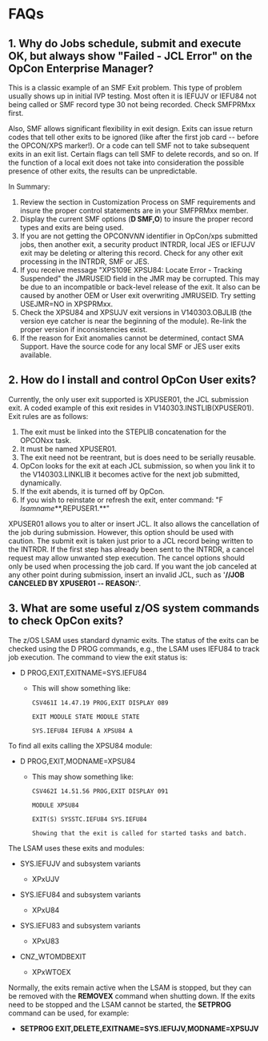 # FAQs

## 1. Why do Jobs schedule, submit and execute OK, but always show "Failed - JCL Error" on the OpCon Enterprise Manager?

This is a classic example of an SMF Exit problem. This type of problem usually shows up in initial IVP testing. Most often it is IEFUJV or IEFU84 not being called or SMF record type 30 not being recorded. Check SMFPRMxx first.

Also, SMF allows significant flexibility in exit design. Exits can issue return codes that tell other exits to be ignored (like after the first job card -- before the OPCON/XPS marker!). Or a code can tell SMF not to take subsequent exits in an exit list. Certain flags can tell SMF to delete records, and so on. If the function of a local exit does not take into consideration the possible presence of other exits, the results can be unpredictable.

In Summary:

1. Review the section in Customization Process on SMF requirements and insure the proper control statements are in your SMFPRMxx member.
2. Display the current SMF options (**D SMF,O**) to insure the proper record types and exits are being used.
3. If you are not getting the OPCONV*NN* identifier in OpCon/xps submitted jobs, then another exit, a security product INTRDR, local JES or IEFUJV exit may be deleting or altering this record. Check for any other exit processing in the INTRDR, SMF or JES.
4. If you receive message "XPS109E XPSU84: Locate Error - Tracking Suspended" the JMRUSEID field in the JMR may be corrupted. This may be due to an incompatible or back-level release of the exit. It also can be caused by another OEM or User exit overwriting JMRUSEID. Try setting USEJMR=NO in XPSPRMxx.
5. Check the XPSU84 and XPSUJV exit versions in V140303.OBJLIB (the version eye catcher is near the beginning of the module). Re-link the proper version if inconsistencies exist.
6. If the reason for Exit anomalies cannot be determined, contact SMA Support. Have the source code for any local SMF or JES user exits available.

## 2. How do I install and control OpCon User exits?

Currently, the only user exit supported is XPUSER01, the JCL submission exit. A coded example of this exit resides in V140303.INSTLIB(XPUSER01). Exit rules are as follows:

1. The exit must be linked into the STEPLIB concatenation for the OPCONxx task.
2. It must be named XPUSER01.
3. The exit need not be reentrant, but is does need to be serially reusable.
4. OpCon looks for the exit at each JCL submission, so when you link it to the V140303.LINKLIB it becomes active for the next job submitted, dynamically.
5. If the exit abends, it is turned off by OpCon.
6. If you wish to reinstate or refresh the exit, enter command: "F *lsamname***,REPUSER1.**"

XPUSER01 allows you to alter or insert JCL. It also allows the cancellation of the job during submission. However, this option should be used with caution. The submit exit is taken just prior to a JCL record being written to the INTRDR. If the first step has already been sent to the INTRDR, a cancel request may allow unwanted step execution. The cancel options should only be used when processing the job card. If you want the job canceled at any other point during submission, insert an invalid JCL, such as '**//JOB CANCELED BY XPUSER01 -- REASON:**'.

## 3. What are some useful z/OS system commands to check OpCon exits?

The z/OS LSAM uses standard dynamic exits. The status of the exits can be checked using the D PROG commands, e.g., the LSAM uses IEFU84 to track job execution. The command to view the exit status is:

- D PROG,EXIT,EXITNAME=SYS.IEFU84

  - This will show something like:

        CSV461I 14.47.19 PROG,EXIT DISPLAY 089

        EXIT MODULE STATE MODULE STATE

        SYS.IEFU84 IEFU84 A XPSU84 A

To find all exits calling the XPSU84 module:

- D PROG,EXIT,MODNAME=XPSU84

  - This may show something like:

        CSV462I 14.51.56 PROG,EXIT DISPLAY 091

        MODULE XPSU84

        EXIT(S) SYSSTC.IEFU84 SYS.IEFU84

        Showing that the exit is called for started tasks and batch.

The LSAM uses these exits and modules:

- SYS.IEFUJV and subsystem variants
  - XPxUJV

- SYS.IEFU84 and subsystem variants
  - XPxU84

- SYS.IEFU83 and subsystem variants
  - XPxU83

- CNZ_WTOMDBEXIT

  - XPxWTOEX

Normally, the exits remain active when the LSAM is stopped, but they can be removed with the **REMOVEX** command when shutting down. If the exits need to be stopped and the LSAM cannot be started, the **SETPROG** command can be used, for example:

- **SETPROG EXIT,DELETE,EXITNAME=SYS.IEFUJV,MODNAME=XPSUJV**
